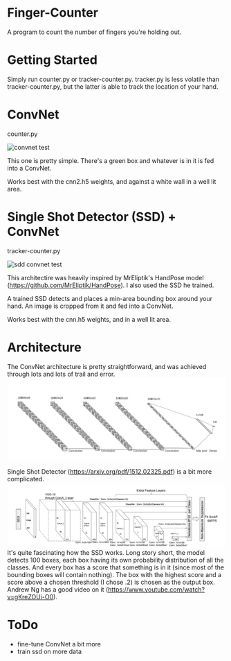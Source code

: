 # Finger-Counter
A program to count the number of fingers you're holding out.

# Getting Started

Simply run counter.py or tracker-counter.py. 
tracker.py is less volatile than tracker-counter.py,
but the latter is able to track the location of your hand.


# ConvNet
counter.py

![convnet test](./images/CNN_test.gif)

This one is pretty simple. There's a green box and whatever 
is in it is fed into a ConvNet. 

Works best with the cnn2.h5 weights, and against a white wall in a well lit area. 


# Single Shot Detector (SSD) + ConvNet
tracker-counter.py

![sdd convnet test](./images/SNN_CNN_test.gif)

This architectire was heavily inspired by MrEliptik's HandPose model (https://github.com/MrEliptik/HandPose). I also used the SSD he trained.

A trained SSD detects and places a min-area bounding box around your hand. An image is cropped from it and fed into a ConvNet. 

Works best with the cnn.h5 weights, and in a well lit area. 


# Architecture
The ConvNet architecture is pretty straightforward, and was achieved through lots and lots of trail and error. ![conv net](./images/cnn.png)

Single Shot Detector (https://arxiv.org/pdf/1512.02325.pdf) is a bit more complicated. ![SSD](./images/ssd.png) It's quite fascinating how the SSD works. Long story short, the model detects 100 boxes, each box having its own probability distribution of all the classes. And every box has a score that something is in it (since most of the bounding boxes will contain nothing). The box with the highest score and a score above a chosen threshold (I chose .2) is chosen as the output box. Andrew Ng has a good video on it (https://www.youtube.com/watch?v=gKreZOUi-O0).


# ToDo
- fine-tune ConvNet a bit more
- train ssd on more data